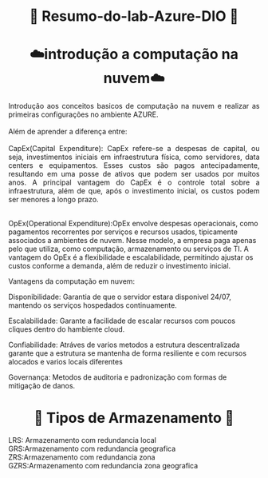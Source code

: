 <h1 align="center">
 📖 Resumo-do-lab-Azure-DIO 📖
</h1>

<h1 align="center">
 ☁️introdução a computação na nuvem☁️
</h1>

<p align="justify">Introdução aos conceitos basicos de computação na nuvem e realizar as primeiras configurações no ambiente AZURE. 
 <br><br>Além de aprender a diferença entre:
  <br><br> CapEx(Capital Expenditure): CapEx refere-se a despesas de capital, ou seja, investimentos iniciais em infraestrutura física, como servidores, data centers e equipamentos. Esses custos são pagos antecipadamente, resultando em uma posse de ativos que podem ser usados por muitos anos. A principal vantagem do CapEx é o controle total sobre a infraestrutura, além de que, após o investimento inicial, os custos podem ser menores a longo prazo.

<br> OpEx(Operational Expenditure):OpEx envolve despesas operacionais, como pagamentos recorrentes por serviços e recursos usados, tipicamente associados a ambientes de nuvem. Nesse modelo, a empresa paga apenas pelo que utiliza, como computação, armazenamento ou serviços de TI. A vantagem do OpEx é a flexibilidade e escalabilidade, permitindo ajustar os custos conforme a demanda, além de reduzir o investimento inicial. </p>

Vantagens da computação em nuvem:

Disponibilidade: Garantia de que o servidor estara disponivel 24/07, mantendo os serviços hospedados continuamente.

Escalabilidade: Garante a facilidade de escalar recursos com poucos cliques dentro do hambiente cloud.

Confiabilidade: Atráves de varios metodos a estrutura descentralizada garante que a estrutura se mantenha de forma resiliente e com recursos alocados e varios locais diferentes

Governança: Metodos de auditoria e padronização com formas de mitigação de danos.

<h1 align="center">
 🎲 Tipos de Armazenamento 🎲
</h1>

LRS: Armazenamento com redundancia local
<br> GRS:Armazenamento com redundancia geografica
<br> ZRS:Armazenamento com redundancia zona
<br> GZRS:Armazenamento com redundancia zona geografica
